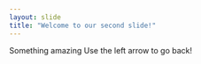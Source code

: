 ```yaml
---
layout: slide
title: "Welcome to our second slide!"
---
```

Something amazing
Use the left arrow to go back!
